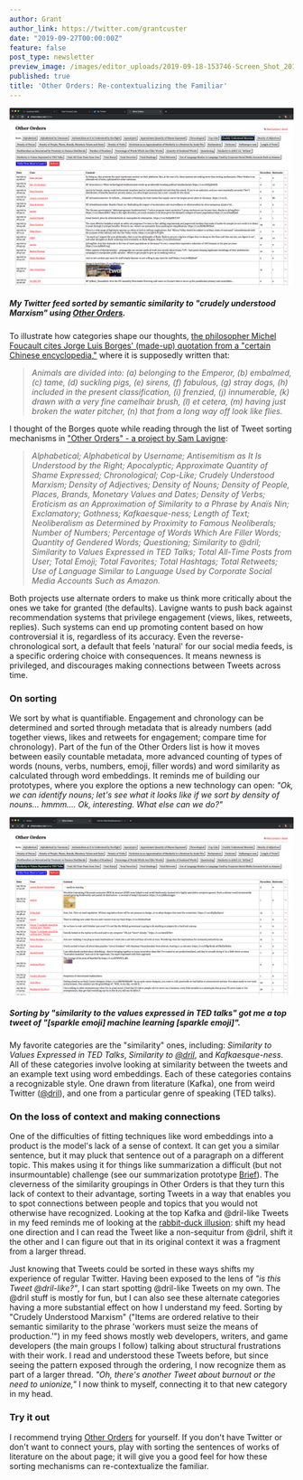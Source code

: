 ```yaml
---
author: Grant
author_link: https://twitter.com/grantcuster
date: "2019-09-27T00:00:00Z"
feature: false
post_type: newsletter
preview_image: /images/editor_uploads/2019-09-18-153746-Screen_Shot_2019_09_16_at_2_13_44_PM.png
published: true
title: 'Other Orders: Re-contextualizing the Familiar'
---
```


![](/images/editor_uploads/2019-09-18-153437-Screen_Shot_2019_09_06_at_3_12_08_PM.png)

##### My Twitter feed sorted by semantic similarity to "crudely understood Marxism" using [Other Orders](https://otherorders.net/).

To illustrate how categories shape our thoughts, [the philosopher Michel Foucault cites Jorge Luis Borges' (made-up) quotation from a "certain Chinese encyclopedia,"](http://individual.utoronto.ca/bmclean/hermeneutics/foucault_suppl/OT_Borges.htm) where it is supposedly written that:

> *Animals are divided into: (a) belonging to the Emperor, (b) embalmed, (c) tame, (d) suckling pigs, (e) sirens, (f) fabulous, (g) stray dogs, (h) included in the present classification, (i) frenzied, (j) innumerable, (k) drawn with a very fine camelhair brush, (l) et cetera, (m) having just broken the water pitcher, (n) that from a long way off look like flies.*

I thought of the Borges quote while reading through the list of Tweet sorting mechanisms in ["Other Orders" - a project by Sam Lavigne](https://otherorders.net/):

> *Alphabetical; Alphabetical by Username; Antisemitism as It Is Understood by the Right; Apocalyptic; Approximate Quantity of Shame Expressed; Chronological; Cop-Like; Crudely Understood Marxism; Density of Adjectives; Density of Nouns; Density of People, Places, Brands, Monetary Values and Dates; Density of Verbs; Eroticism as an Approximation of Similarity to a Phrase by Anaïs Nin; Exclamatory; Gothness; Kafkaesque-ness; Length of Text; Neoliberalism as Determined by Proximity to Famous Neoliberals; Number of Numbers; Percentage of Words Which Are Filler Words; Quantity of Gendered Words; Questioning; Similarity to @dril; Similarity to Values Expressed in TED Talks; Total All-Time Posts from User; Total Emoji; Total Favorites; Total Hashtags; Total Retweets; Use of Language Similar to Language Used by Corporate Social Media Accounts Such as Amazon.*

Both projects use alternate orders to make us think more critically about the ones we take for granted (the defaults). Lavigne wants to push back against recommendation systems that privilege engagement (views, likes, retweets, replies). Such systems can end up promoting content based on how controversial it is, regardless of its accuracy. Even the reverse-chronological sort, a default that feels 'natural' for our social media feeds, is a specific ordering choice with consequences. It means newness is privileged, and discourages making connections between Tweets across time. 

### On sorting

We sort by what is quantifiable. Engagement and chronology can be determined and sorted through metadata that is already numbers (add together views, likes and retweets for engagement; compare time for chronology). Part of the fun of the Other Orders list is how it moves between easily countable metadata, more advanced counting of types of words (nouns, verbs, numbers, emoji, filler words) and word similarity as calculated through word embeddings. It reminds me of building our prototypes, where you explore the options a new technology can open: *"Ok, we can identify nouns; let's see what it looks like if we sort by density of nouns... hmmm.... Ok, interesting. What else can we do?"* 

![](/images/editor_uploads/2019-09-18-153746-Screen_Shot_2019_09_16_at_2_13_44_PM.png)

##### Sorting by "similarity to the values expressed in TED talks" got me a top tweet of "[sparkle emoji] machine learning [sparkle emoji]".

My favorite categories are the "similarity" ones, including: *Similarity to Values Expressed in TED Talks*, *Similarity to [@dril](https://twitter.com/dril)*, and *Kafkaesque-ness*.  All of these categories involve looking at similarity between the tweets and an example text using word embeddings. Each of these categories contains a recognizable style. One drawn from literature (Kafka), one from weird Twitter ([@dril](https://twitter.com/dril)), and one from a particular genre of speaking (TED talks). 

### On the loss of context and making connections

One of the difficulties of fitting techniques like word embeddings into a product is the model's lack of a sense of context. It can get you a similar sentence, but it may pluck that sentence out of a paragraph on a different topic. This makes using it for things like summarization a difficult (but not insurmountable) challenge (see our summarization prototype [Brief](http://fastforwardlabs.github.io/brief/)). The cleverness of the similarity groupings in Other Orders is that they turn this lack of context to their advantage, sorting Tweets in a way that enables you to spot connections between people and topics that you would not otherwise have recognized. Looking at the top Kafka and @dril-like Tweets in my feed reminds me of looking at the [rabbit-duck illusion](https://en.wikipedia.org/wiki/Rabbit%E2%80%93duck_illusion): shift my head one direction and I can read the Tweet like a non-sequitur from @dril, shift it the other and I can figure out that in its original context it was a fragment from a larger thread. 

Just knowing that Tweets could be sorted in these ways shifts my experience of regular Twitter. Having been exposed to the lens of *"is this Tweet @dril-like?"*, I can start spotting @dril-like Tweets on my own. The @dril stuff is mostly for fun, but I can also see these alternate categories having a more substantial effect on how I understand my feed. Sorting by "Crudely Understood Marxism" ("Items are ordered relative to their semantic similarity to the phrase 'workers must seize the means of production.'") in my feed shows mostly web developers, writers, and game developers (the main groups I follow) talking about structural frustrations with their work. I read and understood these Tweets before, but since seeing the pattern exposed through the ordering, I now recognize them as part of a larger thread. *"Oh, there's another Tweet about burnout or the need to unionize,"* I now think to myself, connecting it to that new category in my head.

### Try it out

I recommend trying [Other Orders](https://otherorders.net/) for yourself. If you don't have Twitter or don't want to connect yours, play with sorting the sentences of works of literature on the about page; it will give you a good feel for how these sorting mechanisms can re-contextualize the familiar.